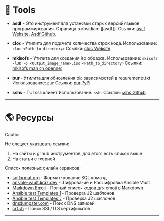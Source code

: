 # 🔧 Tools

- **asdf** - Это инструмент для установки старых версий языков программирования.
  Страница в obsidian: [[asdf]].
  Ссылки: [asdf Website](https://asdf-vm.com), [Asdf Github](https://github.com/asdf-vm/asdf.git).

- **cloc** - Утилита для подсчета количества строк кода.
  Использование: `cloc <Path_to_directory>`
  Ссылки: [cloc Website](https://cloc.sourceforge.net).

- **mkisofs** - Утилита для создания iso образов.
  Использование: `mkisofs -lJR -o <Output_image_name>.iso <Path_to_directory>`
  Ссылки: [mkisofs man on opennet](https://www.opennet.ru/man.shtml?topic=mkisofs&category=8&russian=0)

- **pur** - Утилита для обновления pip зависимостей в requrements.txt
  Использование: `pur`
  Ссылки: [pur PyPi](https://pypi.org/project/pur/)

- **sshs** - TUI ssh клиент
  Использование: `sshs`
  Ссылки: [sshs Github](https://github.com/quantumsheep/sshs)

---

# 🌎 Ресурсы

> [!CAUTION]
> Не следует указывать ссылки:
> 1. На сайты и github инструментов, для этого есть список выше
> 2. На статьи с теорией

Список полезных онлайн сервисов:

- [sqlformat.org](sqlformat.org) - Форматирование SQL команд
- [ansible-vault.braz.dev](https://ansible-vault.braz.dev) - Шифрование и Расшифровка Ansible Vault
- [Markdown Emoji](https://gist.github.com/rxaviers/7360908) - Полный список кодов для emoji в Markdown
- [Ansible test Templates 1](https://ansible.sivel.net/test/) - Проверка J2 шаблонов
- [Ansible test Templates 2](https://j2live.ttl255.com) - Проверка J2 шаблонов
- [dnsdumpster.com](dnsdumpster.com) - Поиск DNS записей
- [crt.sh](crt.sh) - Поиск SSL/TLS сертификатов

---
